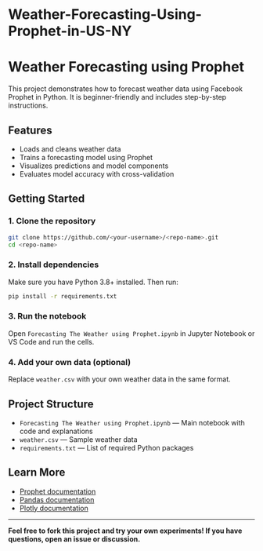# Weather-Forecasting-Using-Prophet-in-US-NY
# Weather Forecasting using Prophet

This project demonstrates how to forecast weather data using Facebook Prophet in Python. It is beginner-friendly and includes step-by-step instructions.

## Features
- Loads and cleans weather data
- Trains a forecasting model using Prophet
- Visualizes predictions and model components
- Evaluates model accuracy with cross-validation

## Getting Started

### 1. Clone the repository
```sh
git clone https://github.com/<your-username>/<repo-name>.git
cd <repo-name>
```

### 2. Install dependencies
Make sure you have Python 3.8+ installed. Then run:
```sh
pip install -r requirements.txt
```

### 3. Run the notebook
Open `Forecasting The Weather using Prophet.ipynb` in Jupyter Notebook or VS Code and run the cells.

### 4. Add your own data (optional)
Replace `weather.csv` with your own weather data in the same format.

## Project Structure

- `Forecasting The Weather using Prophet.ipynb` — Main notebook with code and explanations
- `weather.csv` — Sample weather data
- `requirements.txt` — List of required Python packages

## Learn More

- [Prophet documentation](https://facebook.github.io/prophet/)
- [Pandas documentation](https://pandas.pydata.org/)
- [Plotly documentation](https://plotly.com/python/)

---

**Feel free to fork this project and try your own experiments! If you have questions, open an issue or discussion.**

